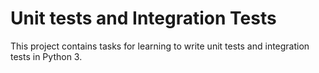 # Unit tests and Integration Tests
This project contains tasks for learning to write unit tests and integration tests in Python 3.